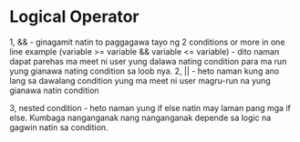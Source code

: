 # Logical Operator
1, && - ginagamit natin to paggagawa tayo ng 2 conditions or more in one line example (variable >= variable && variable <= variable) - dito naman dapat parehas ma meet ni user yung dalawa nating condition para ma run yung gianawa nating condition sa loob nya.
2, || - heto naman kung ano lang sa dawalang condition yung ma meet ni user magru-run na yung gianawa natin condition

3, nested condition - heto naman yung if else natin may laman pang mga if else. Kumbaga nanganganak nang nanganganak depende sa logic na gagwin natin sa condition.